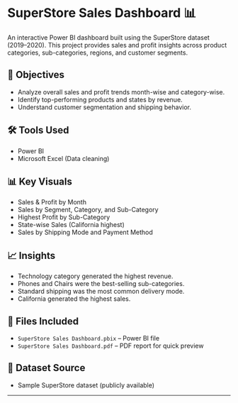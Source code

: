 # SuperStore Sales Dashboard 📊

An interactive Power BI dashboard built using the SuperStore dataset (2019–2020). This project provides sales and profit insights across product categories, sub-categories, regions, and customer segments.

## 📌 Objectives
- Analyze overall sales and profit trends month-wise and category-wise.
- Identify top-performing products and states by revenue.
- Understand customer segmentation and shipping behavior.

## 🛠 Tools Used
- Power BI
- Microsoft Excel (Data cleaning)

## 📊 Key Visuals
- Sales & Profit by Month
- Sales by Segment, Category, and Sub-Category
- Highest Profit by Sub-Category
- State-wise Sales (California highest)
- Sales by Shipping Mode and Payment Method

## 📈 Insights
- Technology category generated the highest revenue.
- Phones and Chairs were the best-selling sub-categories.
- Standard shipping was the most common delivery mode.
- California generated the highest sales.

## 📁 Files Included
- `SuperStore Sales Dashboard.pbix` – Power BI file
- `SuperStore Sales Dashboard.pdf` – PDF report for quick preview

## 🔗 Dataset Source
- Sample SuperStore dataset (publicly available)

---
